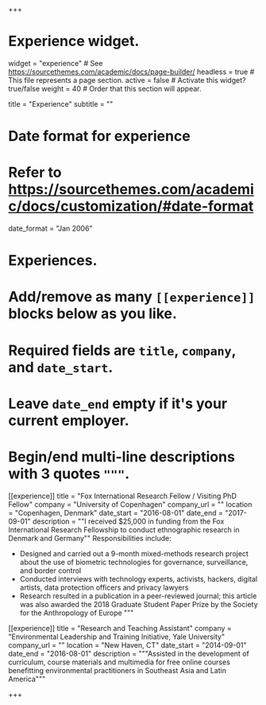 +++
# Experience widget.
widget = "experience"  # See https://sourcethemes.com/academic/docs/page-builder/
headless = true  # This file represents a page section.
active = false  # Activate this widget? true/false
weight = 40  # Order that this section will appear.

title = "Experience"
subtitle = ""

# Date format for experience
#   Refer to https://sourcethemes.com/academic/docs/customization/#date-format
date_format = "Jan 2006"

# Experiences.
#   Add/remove as many `[[experience]]` blocks below as you like.
#   Required fields are `title`, `company`, and `date_start`.
#   Leave `date_end` empty if it's your current employer.
#   Begin/end multi-line descriptions with 3 quotes `"""`.
[[experience]]
  title = "Fox International Research Fellow / Visiting PhD Fellow"
  company = "University of Copenhagen"
  company_url = ""
  location = "Copenhagen, Denmark"
  date_start = "2016-08-01"
  date_end = "2017-09-01"
  description = ""I received $25,000 in funding from the Fox International Research Fellowship to conduct ethnographic research in Denmark and Germany""
  Responsibilities include:
  
  * Designed and carried out a 9-month mixed-methods research project about the use of biometric technologies for governance, surveillance, and border control
  * Conducted interviews with technology experts, activists, hackers, digital artists, data protection officers and privacy lawyers
  * Research resulted in a publication in a peer-reviewed journal; this article was also awarded the 2018 Graduate Student Paper Prize by the Society for the Anthropology of Europe
  """

[[experience]]
  title = "Research and Teaching Assistant"
  company = "Environmental Leadership and Training Initiative, Yale University"
  company_url = ""
  location = "New Haven, CT"
  date_start = "2014-09-01"
  date_end = "2016-08-01"
  description = """Assisted in the development of curriculum, course materials and multimedia for free online courses benefitting environmental practitioners in Southeast Asia and Latin America"""

+++

